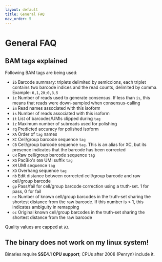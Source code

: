 ```yaml
---
layout: default
title: General FAQ
nav_order: 5
---
```


# General FAQ
## BAM tags explained
Following BAM tags are being used:

 - `ib` Barcode summary: triplets delimited by semicolons, each triplet contains two barcode indices and the read counts, delimited by comma. Example: `0,1,20;0,3,5`
 - `ic` Number of reads used to generate consensus. If less than `is`, this means that reads were down-sampled when consensus-calling
 - `im` Read names associated with this isoform
 - `is` Number of reads associated with this isoform
 - `it` List of barcodes/UMIs clipped during `tag`
 - `iz` Maximum number of subreads used for polishing
 - `rq` Predicted accuracy for polished isoform
 - `XA` Order of `tag` names
 - `XC` Cell/group barcode sequence `tag`
 - `CB` Cell/group barcode sequence `tag`. This is an alias for XC, but its presence indicates that the barcode has been corrected
 - `CR` Raw cell/group barcode sequence `tag`
 - `XG` PacBio's `GGG` UMI suffix `tag`
 - `XM` UMI sequence `tag`
 - `XO` Overhang sequence `tag`
 - `nb` Edit distance between corrected cell/group barcode and raw cell/group barcode
 - `gp` Pass/fail for cell/group barcode correction using a truth-set. 1 for pass, 0 for fail
 - `nc` Number of known cell/group barcodes in the truth-set sharing the shortest distance from the raw barcode. If this number is > 1, this indicates ambiguity in remapping
 - `oc` Original known cell/group barcodes in the truth-set sharing the shortest distance from the raw barcode

 Quality values are capped at `93`.

## The binary does not work on my linux system!
Binaries require **SSE4.1 CPU support**; CPUs after 2008 (Penryn) include it.
